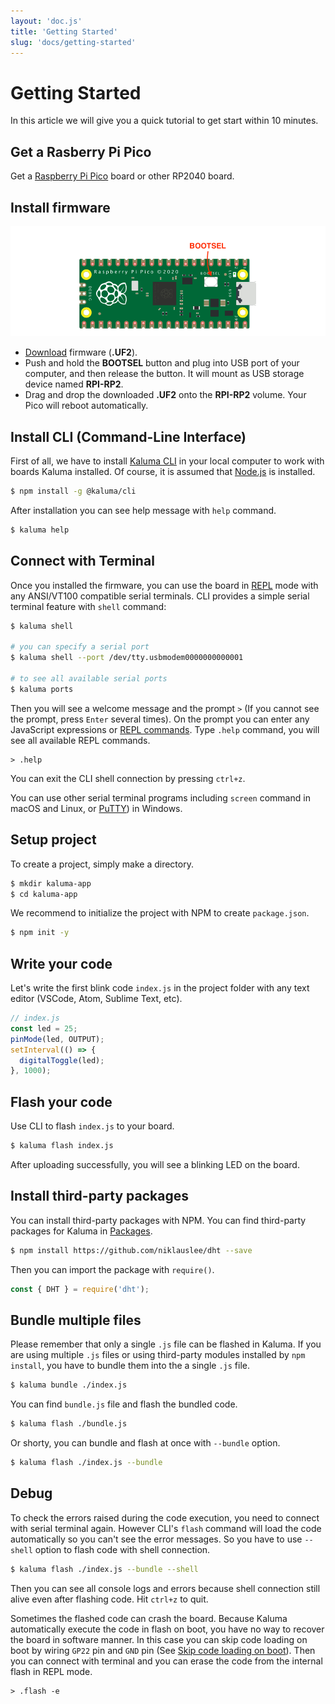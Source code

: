 ```yaml
---
layout: 'doc.js'
title: 'Getting Started'
slug: 'docs/getting-started'
---
```


# Getting Started

In this article we will give you a quick tutorial to get start within 10 minutes.

## Get a Rasberry Pi Pico

Get a [Raspberry Pi Pico](https://www.raspberrypi.org/products/raspberry-pi-pico/) board or other RP2040 board.

## Install firmware

![Pico](/images/pico-bootsel.png)

- [Download](/download) firmware (**.UF2**).
- Push and hold the **BOOTSEL** button and plug into USB port of your computer, and then release the button. It will mount as USB storage device named **RPI-RP2**.
- Drag and drop the downloaded **.UF2** onto the **RPI-RP2** volume. Your Pico will reboot automatically.

## Install CLI (Command-Line Interface)

First of all, we have to install [Kaluma CLI](https://github.com/kaluma-project/kaluma-cli) in your local computer to work with boards Kaluma installed. Of course, it is assumed that [Node.js](https://nodejs.org) is installed.

```bash
$ npm install -g @kaluma/cli
```

After installation you can see help message with `help` command.

```bash
$ kaluma help
```

## Connect with Terminal

Once you installed the firmware, you can use the board in [REPL](/docs/repl) mode with any ANSI/VT100 compatible serial terminals. CLI provides a simple serial terminal feature with `shell` command:

```bash
$ kaluma shell

# you can specify a serial port
$ kaluma shell --port /dev/tty.usbmodem0000000000001

# to see all available serial ports
$ kaluma ports
```

Then you will see a welcome message and the prompt `>` (If you cannot see the prompt, press `Enter` several times). On the prompt you can enter any JavaScript expressions or [REPL commands](/docs/repl). Type `.help` command, you will see all available REPL commands.

```plain
> .help
```

You can exit the CLI shell connection by pressing `ctrl+z`.

You can use other serial terminal programs including `screen` command in macOS and Linux, or [PuTTY](https://www.putty.org/)) in Windows.

## Setup project

To create a project, simply make a directory.

```bash
$ mkdir kaluma-app
$ cd kaluma-app
```

We recommend to initialize the project with NPM to create `package.json`.

```bash
$ npm init -y
```

## Write your code

Let's write the first blink code `index.js` in the project folder with any text editor (VSCode, Atom, Sublime Text, etc).

```js
// index.js
const led = 25;
pinMode(led, OUTPUT);
setInterval(() => {
  digitalToggle(led);
}, 1000);
```

## Flash your code

Use CLI to flash `index.js` to your board.

```bash
$ kaluma flash index.js
```

After uploading successfully, you will see a blinking LED on the board.

## Install third-party packages

You can install third-party packages with NPM. You can find third-party packages for Kaluma in [Packages](/packages).

```bash
$ npm install https://github.com/niklauslee/dht --save
```

Then you can import the package with `require()`.

```js
const { DHT } = require('dht');
```

## Bundle multiple files

Please remember that only a single `.js` file can be flashed in Kaluma. If you are using multiple `.js` files or using third-party modules installed by `npm install`, you have to bundle them into the a single `.js` file.

```bash
$ kaluma bundle ./index.js
```

You can find `bundle.js` file and flash the bundled code.

```bash
$ kaluma flash ./bundle.js
```

Or shorty, you can bundle and flash at once with `--bundle` option.

```bash
$ kaluma flash ./index.js --bundle
```

## Debug

To check the errors raised during the code execution, you need to connect with serial terminal again. However CLI's `flash` command will load the code automatically so you can't see the error messages. So you have to use `--shell` option to flash code with shell connection.

```bash
$ kaluma flash ./index.js --bundle --shell
```

Then you can see all console logs and errors because shell connection still alive even after flashing code. Hit `ctrl+z` to quit.

Sometimes the flashed code can crash the board. Because Kaluma automatically execute the code in flash on boot, you have no way to recover the board in software manner. In this case you can skip code loading on boot by wiring `GP22` pin and `GND` pin (See [Skip code loading on boot](/docs/boards/rp2/#skip-code-loading-on-boot)). Then you can connect with terminal and you can erase the code from the internal flash in REPL mode.

```plain
> .flash -e
```
